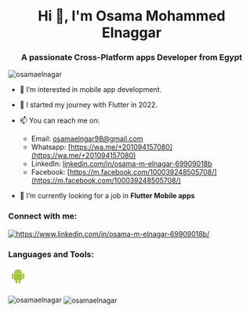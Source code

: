 <h1 align="center">Hi 👋, I'm Osama Mohammed Elnaggar</h1>
<h3 align="center">A passionate Cross-Platform apps Developer from Egypt</h3>

<p align="left"> <img src="https://komarev.com/ghpvc/?username=osamaelnagar&label=Profile%20views&color=0e75b6&style=flat" alt="osamaelnagar" /> </p>

- 👀 I’m interested in mobile app development.
- 🌱 I started my journey with Flutter in 2022.
- 📫 You can reach me on:
  - Email: osamaelngar98@gmail.com
  - Whatsapp: [https://wa.me/+201094157080](https://wa.me/+201094157080)
  - LinkedIn: [linkedin.com/in/osama-m-elnagar-69909018b](https://www.linkedin.com/in/osama-m-elnagar-69909018b/)
  - Facebook: [https://m.facebook.com/100039248505708/](https://m.facebook.com/100039248505708/)

- 🔭 I’m currently looking for a job in **Flutter Mobile apps**

<h3 align="left">Connect with me:</h3>
<p align="left">
<a href="https://linkedin.com/in/https://www.linkedin.com/in/osama-m-elnagar-69909018b/" target="blank"><img align="center" src="https://raw.githubusercontent.com/rahuldkjain/github-profile-readme-generator/master/src/images/icons/Social/linked-in-alt.svg" alt="https://www.linkedin.com/in/osama-m-elnagar-69909018b/" height="30" width="40" /></a>
</p>

<h3 align="left">Languages and Tools:</h3>
<p align="left">
<a href="https://developer.android.com" target="_blank" rel="noreferrer"> 
<img src="https://raw.githubusercontent.com/devicons/devicon/master/icons/android/android-original-wordmark.svg" alt="android" width="40" height="40"/> 
</a> 
</p>

<p><img align="left" src="https://github-readme-stats.vercel.app/api/top-langs?username=osamaelnagar&show_icons=true&locale=en&layout=compact" alt="osamaelnagar" /></p>

<p>&nbsp;<img align="center" src="https://github-readme-stats.vercel.app/api?username=osamaelnagar&show_icons=true&locale=en" alt="osamaelnagar" /></p>

